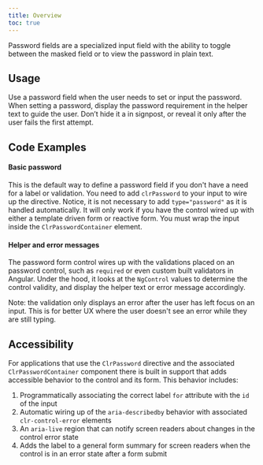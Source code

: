 ```yaml
---
title: Overview
toc: true
---
```


Password fields are a specialized input field with the ability to toggle between the masked field or to view the password in plain text.

## Usage

Use a password field when the user needs to set or input the password. When setting a password, display the password requirement in the helper text to guide the user. Don’t hide it a in signpost, or reveal it only after the user fails the first attempt.

<!-- [//]: # Types -->

<!-- [//]: # Anatomy -->

<!-- [//]: # Behavior -->

<!-- [//]: # Placement -->

<!-- [//]: # Content -->

## Code Examples

#### Basic password

This is the default way to define a password field if you don't have a need for a label or validation. You need to add `clrPassword` to your input to wire up the directive. Notice, it is not necessary to add `type="password"` as it is handled automatically. It will only work if you have the control wired up with either a template driven form or reactive form. You must wrap the input inside the `ClrPasswordContainer` element.

<doc-demo src="/demos/password/basic-ng.html" demo="/demos/password/basic-css.html" />

#### Helper and error messages

The password form control wires up with the validations placed on an password control, such as `required` or even custom built validators in Angular. Under the hood, it looks at the `NgControl` values to determine the control validity, and display the helper text or error message accordingly.

Note: the validation only displays an error after the user has left focus on an input. This is for better UX where the user doesn't see an error while they are still typing.

<doc-demo src="/demos/password/helper-ng.html" demo="/demos/password/helper-css.html" />

## Accessibility

For applications that use the `ClrPassword` directive and the associated `ClrPasswordContainer` component there is built in support that adds accessible behavior to the control and its form. This behavior includes:

1. Programmatically associating the correct label `for` attribute with the `id` of the input
2. Automatic wiring up of the `aria-describedby` behavior with associated `clr-control-error` elements
3. An `aria-live` region that can notify screen readers about changes in the control error state
4. Adds the label to a general form summary for screen readers when the control is in an error state after a form submit
